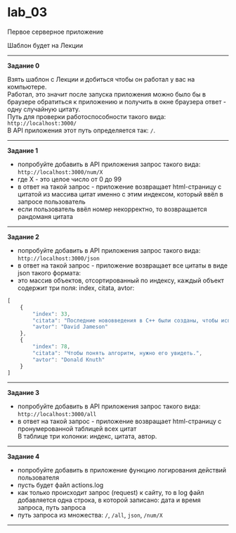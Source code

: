 # lab_03

Первое серверное приложение  

Шаблон будет на Лекции  

---  

**Задание 0**  

Взять шаблон с Лекции и добиться чтобы он работал у вас на компьютере.  
Работал, это значит после запуска приложения можно было бы в браузере обратиться к приложению и получить в окне браузера ответ - одну случайную цитату.  
Путь для проверки работоспособности такого вида: `http://localhost:3000/`  
В API приложения этот путь определяется так: `/`.  

---  

**Задание 1**  

- попробуйте добавить в API приложения запрос такого вида: `http://localhost:3000/num/X`  
- где X - это целое число от 0 до 99  
- в ответ на такой запрос - приложение возвращает html-страницу с цитатой из массива цитат именно с этим индексом, который ввёл в запросе пользователь  
- если пользователь ввёл номер некорректно, то возвращается рандоманя цитата  

---  

**Задание 2**  

- попробуйте добавить в API приложения запрос такого вида: `http://localhost:3000/json`  
- в ответ на такой запрос - приложение возвращает все цитаты в виде json такого формата:  
- это массив объектов, отсортированный по индексу, каждый объект содержит три поля: index, citata, avtor:  

```js
[
	{
		"index": 33,
		"citata": "Последние нововведения в C++ были созданы, чтобы исправить предыдущие нововведения.",
		"avtor": "David Jameson"	
	},
	{
		"index": 78,
		"citata": "Чтобы понять алгоритм, нужно его увидеть.",
		"avtor": "Donald Knuth"	
	}
]
```

---  

**Задание 3**  

- попробуйте добавить в API приложения запрос такого вида: `http://localhost:3000/all`  
- в ответ на такой запрос - приложение возвращает html-страницу с пронумерованной таблицей всех цитат  
В таблице три колонки: индекс, цитата, автор.  

---  

**Задание 4**  

- попробуйте добавить в приложение функцию логирования действий пользователя  
- пусть будет файл actions.log  
- как только происходит запрос (request) к сайту, то в log файл добавляется одна строка, в которой записано: дата и время запроса, путь запроса  
- путь запроса из множества: `/`, `/all`, `json`, `/num/X`  

---  

